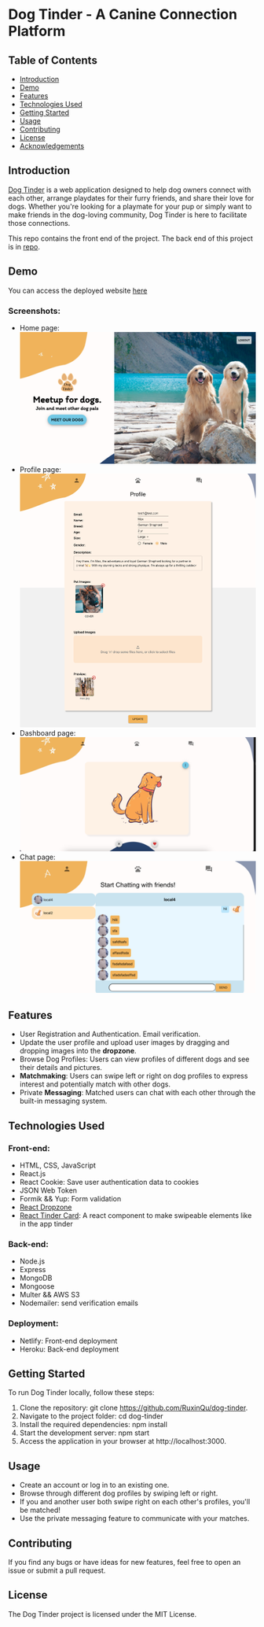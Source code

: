 # Dog Tinder - A Canine Connection Platform

## Table of Contents

- [Introduction](#introduction)
- [Demo](#demo)
- [Features](#features)
- [Technologies Used](#technologies-used)
- [Getting Started](#getting-started)
- [Usage](#usage)
- [Contributing](#contributing)
- [License](#license)
- [Acknowledgements](#acknowledgements)

## Introduction

[Dog Tinder](https://dog-tinder-rq.netlify.app) is a web application designed to help dog owners connect with each other, arrange playdates for their furry friends, and share their love for dogs. Whether you're looking for a playmate for your pup or simply want to make friends in the dog-loving community, Dog Tinder is here to facilitate those connections.

This repo contains the front end of the project. The back end of this project is in [repo](https://github.com/RuxinQu/dog-tinder-backend).

## Demo

You can access the deployed website [here](https://dog-tinder-rq.netlify.app)

### Screenshots:

- Home page:
  ![home-page](./assets/home.png)
- Profile page:
  ![profile](./assets/profile.png)
- Dashboard page:
  ![dashboard](./assets/dashboard.png)
- Chat page:
  ![chat](./assets/chat.png)

## Features

- User Registration and Authentication. Email verification.
- Update the user profile and upload user images by dragging and dropping images into the **dropzone**.
- Browse Dog Profiles: Users can view profiles of different dogs and see their details and pictures.
- **Matchmaking**: Users can swipe left or right on dog profiles to express interest and potentially match with other dogs.
- Private **Messaging**: Matched users can chat with each other through the built-in messaging system.

## Technologies Used

### Front-end:

- HTML, CSS, JavaScript
- React.js
- React Cookie: Save user authentication data to cookies
- JSON Web Token
- Formik && Yup: Form validation
- [React Dropzone](https://react-dropzone.js.org)
- [React Tinder Card](https://www.npmjs.com/package/react-tinder-card): A react component to make swipeable elements like in the app tinder

### Back-end:

- Node.js
- Express
- MongoDB
- Mongoose
- Multer && AWS S3
- Nodemailer: send verification emails

### Deployment:

- Netlify: Front-end deployment
- Heroku: Back-end deployment

## Getting Started

To run Dog Tinder locally, follow these steps:

1. Clone the repository: git clone https://github.com/RuxinQu/dog-tinder.
2. Navigate to the project folder: cd dog-tinder
3. Install the required dependencies: npm install
4. Start the development server: npm start
5. Access the application in your browser at http://localhost:3000.

## Usage

- Create an account or log in to an existing one.
- Browse through different dog profiles by swiping left or right.
- If you and another user both swipe right on each other's profiles, you'll be matched!
- Use the private messaging feature to communicate with your matches.

## Contributing

If you find any bugs or have ideas for new features, feel free to open an issue or submit a pull request.

## License

The Dog Tinder project is licensed under the MIT License.
